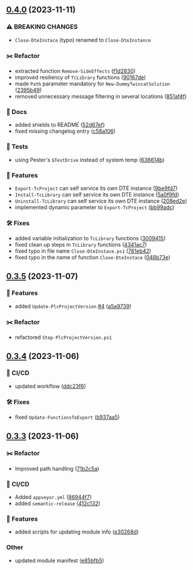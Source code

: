 ## [0.4.0](https://github.com/ahuca/TcPrjMgmt/compare/v0.3.5...v0.4.0) (2023-11-11)


### ⚠ BREAKING CHANGES

* `Close-DteInstace` (typo) renamed to `Close-DteInstance`

### :scissors: Refactor

* extracted function `Remove-SideEffects` ([f1d2830](https://github.com/ahuca/TcPrjMgmt/commit/f1d283057d0632bab159b29b1df6fe3f06031920))
* improved resiliency of `TcLibrary` functions ([90167de](https://github.com/ahuca/TcPrjMgmt/commit/90167de2a223d5236cbf97d2997e7a76d80c8c58))
* made `Path` parameter mandatory for `New-DummyTwincatSolution` ([2395b49](https://github.com/ahuca/TcPrjMgmt/commit/2395b4904e9d9b627dfc9aa385c57827d3f920b1))
* removed unnecessary message filtering in several locations ([851af4f](https://github.com/ahuca/TcPrjMgmt/commit/851af4f45b210dcd334623f89ce89c8cf585f468))


### 📔 Docs

* added shields to README ([52d67ef](https://github.com/ahuca/TcPrjMgmt/commit/52d67ef31f427c84ab6522067b45418711982359))
* fixed missing changelog entry ([c58a106](https://github.com/ahuca/TcPrjMgmt/commit/c58a1066a3b77243c0e3864612a8e041aed2d69c))


### 🧪 Tests

* using Pester's `$TestDrive` instead of system temp ([636614b](https://github.com/ahuca/TcPrjMgmt/commit/636614b476ffe60348593497b8e189bfeea17dc7))


### 🚀 Features

* `Export-TcProject` can self service its own DTE instance ([9be9fd7](https://github.com/ahuca/TcPrjMgmt/commit/9be9fd7bcecef891a94665bec8ad0e8882768f8a))
* `Install-TcLibrary` can self service its own DTE instance ([5a0f9fd](https://github.com/ahuca/TcPrjMgmt/commit/5a0f9fd2631a0fc0b0e7ae28136805de953dbb66))
* `Uninstall-TcLibrary` can self service its own DTE instance ([208ed2e](https://github.com/ahuca/TcPrjMgmt/commit/208ed2efd10a1e6c674dc2b83f1b0c2f92aeddbe))
* implemented dynamic parameter to `Export-TcProject` ([bb99adc](https://github.com/ahuca/TcPrjMgmt/commit/bb99adce23c7db8efeceda669fbd9f41931f3fce))


### 🛠 Fixes

* added variable initialization to `TcLibrary` functions ([3009415](https://github.com/ahuca/TcPrjMgmt/commit/3009415051e21eb8156213f67085ccb07e25a62f))
* fixed clean up steps in `TcLibrary` functions ([4341ac7](https://github.com/ahuca/TcPrjMgmt/commit/4341ac77d7ba2aaf0e429f0d95a47d13ec690eab))
* fixed typo in file name `Close-DteInstace.ps1` ([781eb42](https://github.com/ahuca/TcPrjMgmt/commit/781eb42338ce4d634793e610d854774529e61e06))
* fixed typo in the name of function `Close-DteInstace` ([048b73e](https://github.com/ahuca/TcPrjMgmt/commit/048b73ef7483145ba26b5ed83dd84ef1e4ddb4c0))

## [0.3.5](https://github.com/ahuca/TcPrjMgmt/compare/v0.3.4...v0.3.5) (2023-11-07)


### 🚀 Features

* added `Update-PlcProjectVersion` [#4](https://github.com/ahuca/TcPrjMgmt/issues/4) ([a5a9739](https://github.com/ahuca/TcPrjMgmt/commit/a5a97398804189a8dcb0ad4e6cc142acc357ef3d))

### :scissors: Refactor

* refactored `Step-PlcProjectVersion.ps1`

## [0.3.4](https://github.com/ahuca/TcPrjMgmt/compare/v0.3.3...v0.3.4) (2023-11-06)


### 🦊 CI/CD

* updated workflow ([ddc23f6](https://github.com/ahuca/TcPrjMgmt/commit/ddc23f64cdc14cef850d798ab60018ba5d95972e))


### 🛠 Fixes

* fixed  `Update-FunctionsToExport` ([b937aa5](https://github.com/ahuca/TcPrjMgmt/commit/b937aa51dcd0f8de2c7f23c18349a4cf3a06b78c))

## [0.3.3](https://github.com/ahuca/TcPrjMgmt/compare/v0.3.2...v0.3.3) (2023-11-06)


### :scissors: Refactor

* Improved path handling ([71b2c5a](https://github.com/ahuca/TcPrjMgmt/commit/71b2c5a69f3f226eb45d88aa47997a49c5b5edb4))


### 🦊 CI/CD

* Added `appveyor.yml` ([86944f7](https://github.com/ahuca/TcPrjMgmt/commit/86944f74257bdc63a04427a97decff7990e5ca35))
* added `semantic-release` ([412c132](https://github.com/ahuca/TcPrjMgmt/commit/412c132ab66cc62a504444a95ef898112aa57c62))


### 🚀 Features

* added scripts for updating module info ([e30268d](https://github.com/ahuca/TcPrjMgmt/commit/e30268daabbc8610809b4759753289f4d3ec03a6))


### Other

* updated module manifest ([e85bfb5](https://github.com/ahuca/TcPrjMgmt/commit/e85bfb50b93a995bbba4d401be3833fb2be78a14))
